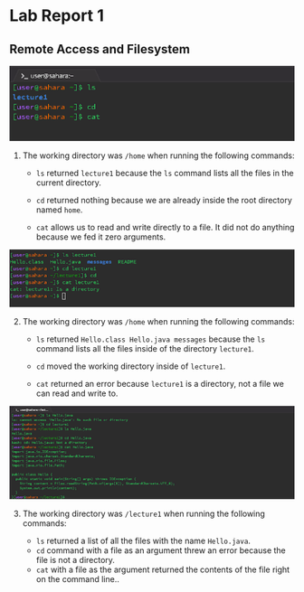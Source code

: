# Lab Report 1
## Remote Access and Filesystem

![Image](https://github.com/rickrodness/cse15l-lab-reports/blob/main/CS15L_1.png)

1. The working directory was `/home` when running the following commands: 
   - `ls` returned `lecture1` because the `ls` command lists all the files in the current directory. 
 
   - `cd` returned nothing because we are already inside the root directory named `home`.
   
   - `cat` allows us to read and write directly to a file. It did not do anything because we fed it zero arguments.
     

![Image](https://github.com/rickrodness/cse15l-lab-reports/blob/main/CS15L_2.png)

2. The working directory was `/home` when running the following commands:
 
   - `ls` returned `Hello.class Hello.java messages` because the `ls` command lists all the files inside of the directory `lecture1`. 
 
   - `cd` moved the working directory inside of `lecture1`. 
     
   - `cat` returned an error because `lecture1` is a directory, not a file we can read and write to. 
     

![Image](https://github.com/rickrodness/cse15l-lab-reports/blob/main/CS15L_3.png)

3. The working directory was `/lecture1` when running the following commands: 
 
   - `ls` returned a list of all the files with the name `Hello.java`.
   - `cd` command with a file as an argument threw an error because the file is not a directory.
   - `cat` with a file as the argument returned the contents of the file right on the command line..




   
